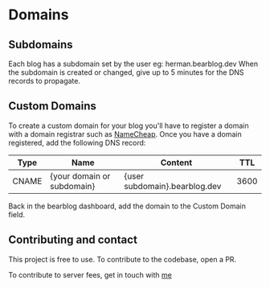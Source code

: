 # Domains

## Subdomains

Each blog has a subdomain set by the user eg: herman.bearblog.dev
When the subdomain is created or changed, give up to 5 minutes for the DNS records to propagate. 

## Custom Domains

To create a custom domain for your blog you'll have to register a domain with a domain registrar such as [NameCheap](https://namecheap.com).
Once you have a domain registered, add the following DNS record:

|Type|Name|Content|TTL|
|---|---|---|---|
|CNAME|{your domain or subdomain}|{user subdomain}.bearblog.dev|3600|

Back in the bearblog dashboard, add the domain to the Custom Domain field. 

## Contributing and contact

This project is free to use. To contribute to the codebase, open a PR.

To contribute to server fees, get in touch with [me](mailto:hfbmartinus@gmail.com)